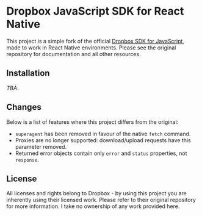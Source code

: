 # Dropbox JavaScript SDK for **React Native**

This project is a simple fork of the official [Dropbox SDK for JavaScript](https://github.com/dropbox/dropbox-sdk-js), made to work in React Native environments. Please see the original repository for documentation and all other resources.

## Installation

_TBA_.

## Changes

Below is a list of features where this project differs from the original:

 * `superagent` has been removed in favour of the native `fetch` command.
 * Proxies are no longer supported: download/upload requests have this parameter removed.
 * Returned error objects contain only `error` and `status` properties, not `response`.

## License

All licenses and rights belong to Dropbox - by using this project you are inherently using their licensed work. Please refer to their original repository for more information. I take no ownership of any work provided here.
